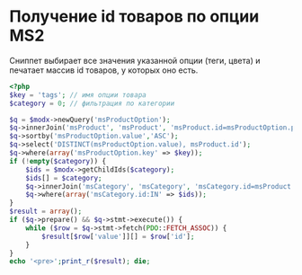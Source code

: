 # Получение id товаров по опции MS2

Сниппет выбирает все значения указанной опции (теги, цвета) и печатает массив id товаров, у которых оно есть.

```php
<?php
$key = 'tags'; // имя опции товара
$category = 0; // фильтрация по категории

$q = $modx->newQuery('msProductOption');
$q->innerJoin('msProduct', 'msProduct', 'msProduct.id=msProductOption.product_id');
$q->sortby('msProductOption.value','ASC');
$q->select('DISTINCT(msProductOption.value), msProduct.id');
$q->where(array('msProductOption.key' => $key));
if (!empty($category)) {
    $ids = $modx->getChildIds($category);
    $ids[] = $category;
    $q->innerJoin('msCategory', 'msCategory', 'msCategory.id=msProduct.parent');
    $q->where(array('msCategory.id:IN' => $ids));
}
$result = array();
if ($q->prepare() && $q->stmt->execute()) {
    while ($row = $q->stmt->fetch(PDO::FETCH_ASSOC)) {
        $result[$row['value']][] = $row['id'];
    }
}
echo '<pre>';print_r($result); die;
```
